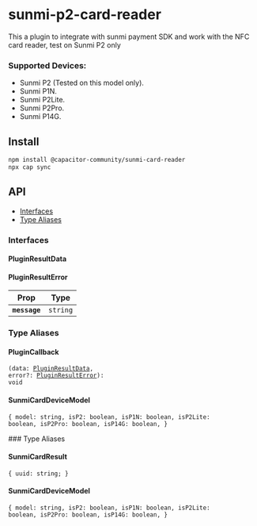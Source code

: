 # sunmi-p2-card-reader

This a plugin to integrate with sunmi payment SDK and work with the NFC card reader, test on Sunmi P2 only

### Supported Devices:

- Sunmi P2 (Tested on this model only).
- Sunmi P1N.
- Sunmi P2Lite.
- Sunmi P2Pro.
- Sunmi P14G.

## Install

```bash
npm install @capacitor-community/sunmi-card-reader
npx cap sync
```

## API

<docgen-index>

- [Interfaces](#interfaces)
- [Type Aliases](#type-aliases)

</docgen-index>

<docgen-api>
<!--Update the source file JSDoc comments and rerun docgen to update the docs below-->

### Interfaces

#### PluginResultData

#### PluginResultError

| Prop          | Type                |
| ------------- | ------------------- |
| **`message`** | <code>string</code> |

### Type Aliases

#### PluginCallback

<code>(data: <a href="#pluginresultdata">PluginResultData</a>, error?: <a href="#pluginresulterror">PluginResultError</a>): void</code>

#### SunmiCardDeviceModel

<code>{ model: string, isP2: boolean, isP1N: boolean, isP2Lite: boolean, isP2Pro: boolean, isP14G: boolean, }</code>

</docgen-api>
### Type Aliases

#### SunmiCardResult

<code>{ uuid: string; }</code>

#### SunmiCardDeviceModel

<code>{ model: string, isP2: boolean, isP1N: boolean, isP2Lite: boolean, isP2Pro: boolean, isP14G: boolean, }</code>

</docgen-api>
